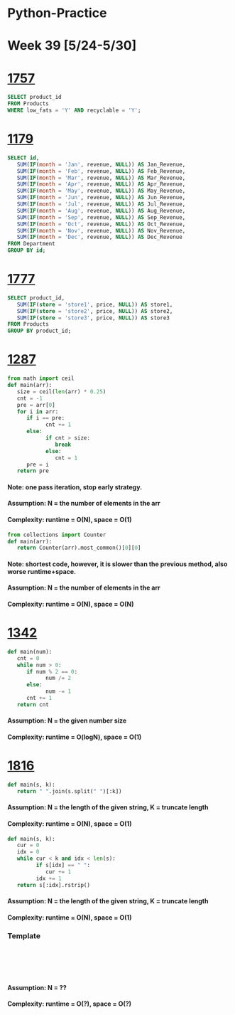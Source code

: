 # Python-Practice

# Week 39 [5/24-5/30]

# [1757](https://leetcode.com/problems/recyclable-and-low-fat-products/)
```sql
SELECT product_id
FROM Products
WHERE low_fats = 'Y' AND recyclable = 'Y';
```

# [1179](https://leetcode.com/problems/reformat-department-table/)
```sql
SELECT id, 
   SUM(IF(month = 'Jan', revenue, NULL)) AS Jan_Revenue,
   SUM(IF(month = 'Feb', revenue, NULL)) AS Feb_Revenue,
   SUM(IF(month = 'Mar', revenue, NULL)) AS Mar_Revenue,
   SUM(IF(month = 'Apr', revenue, NULL)) AS Apr_Revenue,
   SUM(IF(month = 'May', revenue, NULL)) AS May_Revenue,
   SUM(IF(month = 'Jun', revenue, NULL)) AS Jun_Revenue,
   SUM(IF(month = 'Jul', revenue, NULL)) AS Jul_Revenue,
   SUM(IF(month = 'Aug', revenue, NULL)) AS Aug_Revenue,
   SUM(IF(month = 'Sep', revenue, NULL)) AS Sep_Revenue,
   SUM(IF(month = 'Oct', revenue, NULL)) AS Oct_Revenue,
   SUM(IF(month = 'Nov', revenue, NULL)) AS Nov_Revenue,
   SUM(IF(month = 'Dec', revenue, NULL)) AS Dec_Revenue
FROM Department
GROUP BY id;
```

# [1777](https://leetcode.com/problems/products-price-for-each-store/)
```sql
SELECT product_id, 
   SUM(IF(store = 'store1', price, NULL)) AS store1,
   SUM(IF(store = 'store2', price, NULL)) AS store2,
   SUM(IF(store = 'store3', price, NULL)) AS store3
FROM Products
GROUP BY product_id;
```

# [1287](https://leetcode.com/problems/element-appearing-more-than-25-in-sorted-array/)
```python
from math import ceil
def main(arr):
   size = ceil(len(arr) * 0.25)
   cnt = -1
   pre = arr[0]
   for i in arr:
      if i == pre:
            cnt += 1
      else:
            if cnt > size:
               break
            else:
               cnt = 1
      pre = i
   return pre      
```
#### Note: one pass iteration, stop early strategy.
#### Assumption: N = the number of elements in the arr
#### Complexity: runtime = O(N), space = O(1)
```python
from collections import Counter
def main(arr):
   return Counter(arr).most_common()[0][0]          
```
#### Note: shortest code, however, it is slower than the previous method, also worse runtime+space. 
#### Assumption: N = the number of elements in the arr
#### Complexity: runtime = O(N), space = O(N)

# [1342](https://leetcode.com/problems/number-of-steps-to-reduce-a-number-to-zero/)
```python
def main(num):
   cnt = 0
   while num > 0:
      if num % 2 == 0:
            num /= 2
      else:
            num -= 1
      cnt += 1
   return cnt
```
#### Assumption: N = the given number size
#### Complexity: runtime = O(logN), space = O(1)

# [1816](https://leetcode.com/problems/truncate-sentence/)
```python
def main(s, k):
   return " ".join(s.split(" ")[:k])
```
#### Assumption: N = the length of the given string, K = truncate length
#### Complexity: runtime = O(N), space = O(1)
```python
def main(s, k):
   cur = 0
   idx = 0
   while cur < k and idx < len(s):
         if s[idx] == " ":
            cur += 1
         idx += 1
   return s[:idx].rstrip()
```
#### Assumption: N = the length of the given string, K = truncate length
#### Complexity: runtime = O(N), space = O(1)

### Template
# []()
```sql
```

# []()
```python
```
#### Assumption: N = ??
#### Complexity: runtime = O(?), space = O(?)